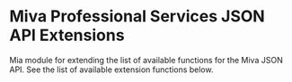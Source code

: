 # Miva Professional Services JSON API Extensions

Mia module for extending the list of available functions for the Miva JSON API. See the list of available extension functions below.